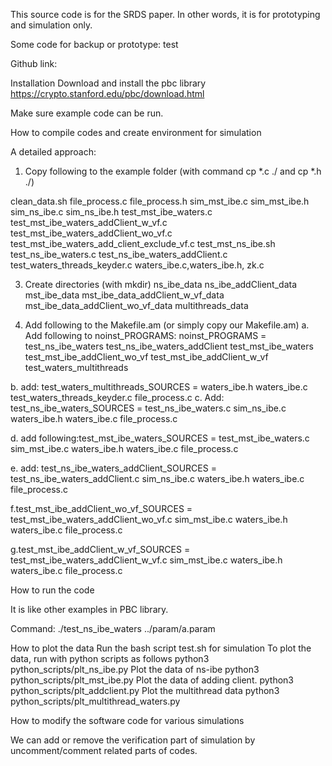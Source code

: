
This source code is for the SRDS paper. In other words, it is for prototyping and simulation only.


Some code for backup or prototype: test

Github link:


Installation
Download and install the pbc library
https://crypto.stanford.edu/pbc/download.html

 Make sure example code can be run.


How to compile codes and create environment  for simulation 


A detailed approach:

1. Copy following to the example folder (with command cp *.c ./ and cp *.h ./)

clean_data.sh
file_process.c file_process.h
sim_mst_ibe.c sim_mst_ibe.h
sim_ns_ibe.c sim_ns_ibe.h
test_mst_ibe_waters.c test_mst_ibe_waters_addClient_w_vf.c
test_mst_ibe_waters_addClient_wo_vf.c
test_mst_ibe_waters_add_client_exclude_vf.c
test_mst_ns_ibe.sh
test_ns_ibe_waters.c
test_ns_ibe_waters_addClient.c
test_waters_threads_keyder.c
waters_ibe.c,waters_ibe.h,
zk.c

3. Create directories (with mkdir)
ns_ibe_data
ns_ibe_addClient_data
mst_ibe_data
mst_ibe_data_addClient_w_vf_data
mst_ibe_data_addClient_wo_vf_data
multithreads_data

4. Add following to the Makefile.am (or simply copy our Makefile.am)
 a. Add following to noinst_PROGRAMS: noinst_PROGRAMS = test_ns_ibe_waters test_ns_ibe_waters_addClient test_mst_ibe_waters test_mst_ibe_addClient_wo_vf test_mst_ibe_addClient_w_vf test_waters_multithreads

 b. add: test_waters_multithreads_SOURCES = waters_ibe.h waters_ibe.c test_waters_threads_keyder.c file_process.c
 c. Add: test_ns_ibe_waters_SOURCES = test_ns_ibe_waters.c sim_ns_ibe.c waters_ibe.h waters_ibe.c file_process.c

 d. add following:test_mst_ibe_waters_SOURCES = test_mst_ibe_waters.c  sim_mst_ibe.c waters_ibe.h waters_ibe.c  file_process.c

 e. add: test_ns_ibe_waters_addClient_SOURCES = test_ns_ibe_waters_addClient.c sim_ns_ibe.c waters_ibe.h waters_ibe.c file_process.c
 
 f.test_mst_ibe_addClient_wo_vf_SOURCES = test_mst_ibe_waters_addClient_wo_vf.c sim_mst_ibe.c waters_ibe.h waters_ibe.c file_process.c

 g.test_mst_ibe_addClient_w_vf_SOURCES = test_mst_ibe_waters_addClient_w_vf.c sim_mst_ibe.c  waters_ibe.h waters_ibe.c file_process.c

How to run the code

It is like other examples in PBC library. 

Command: ./test_ns_ibe_waters ../param/a.param


How to plot the data
Run the bash script test.sh for simulation
To plot the data, run with python scripts as follows
python3 python_scripts/plt_ns_ibe.py
Plot the data of ns-ibe
python3 python_scripts/plt_mst_ibe.py
Plot the data of adding client.
python3 python_scripts/plt_addclient.py
Plot the multithread data
python3 python_scripts/plt_multithread_waters.py




How to modify the software code for various simulations

We can add or remove the verification part of simulation by uncomment/comment related parts of codes. 

